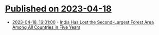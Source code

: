 # [Published on 2023-04-18](index.md)

* [2023-04-18, 16:01:00](https://news.slashdot.org/story/23/04/18/1130253/india-has-lost-the-second-largest-forest-area-among-all-countries-in-five-years?utm_source=rss1.0mainlinkanon&utm_medium=feed) - [India Has Lost the Second-Largest Forest Area Among All Countries in Five Years](https://news.slashdot.org/story/23/04/18/1130253/india-has-lost-the-second-largest-forest-area-among-all-countries-in-five-years?utm_source=rss1.0mainlinkanon&utm_medium=feed)
